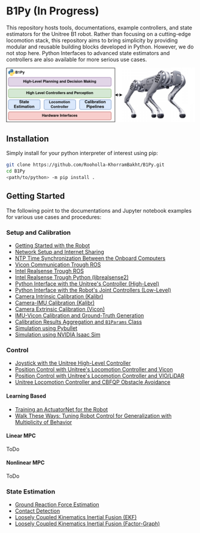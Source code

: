 # B1Py (In Progress)
This repository hosts tools, documentations, example controllers, and state estimators for the Unitree B1 robot. Rather than focusing on a cutting-edge locomotion stack, this repository aims to bring simplicity by providing modular and reusable building blocks developed in Python. However, we do not stop here. Python Interfaces to advanced state estimators and controllers are also available for more serious use cases. 

![](docs/images/open_figure.png)

<!-- The communication to the robot is made possible through the 'unitree_legged_sdk' and is carried out over the UDP link to the robot's onboard computer. High-level interface commands B1's onboard locomotion controller (running on the onboard intel computer with IP: `192.168.123.220`) and the low-level interface directly communicates with the onboard data acquisition micro controller (with IP: `192.168.123.110`). -->

## Installation
Simply install for your python interpreter of interest using pip:

```bash
git clone https://github.com/Rooholla-KhorramBakht/B1Py.git 
cd B1Py
<path/to/python> -m pip install .
```

## Getting Started
The following point to the documentations and Jupyter notebook examples for various use cases and procedures:
### Setup and Calibration
- [Getting Started with the Robot]()
- [Network Setup and Internet Sharing]()
- [NTP Time Synchronization Between the Onboard Computers]()
- [Vicon Communication Trough ROS](notebooks/vicon_through_ros.ipynb)
- [Intel Realsense Trough ROS]()
- [Intel Realsense Trough Python (librealsense2)]()
- [Python Interface with the Unitree's Controller (High-Level)](notebooks/unitree_locomotion_controller_interface.ipynb)
- [Python Interface with the Robot's Joint Controllers (Low-Level)]()
- [Camera Intrinsic Calibration (Kalibr)]()
- [Camera-IMU Calibration (Kalibr)]()
- [Camera Extrinsic Calibration (Vicon)]()
- [IMU-Vicon Calibration and Ground-Truth Generation]()
- [Calibration Results Aggregation and `B1Params` Class]()
- [Simulation using Pybullet]()
- [Simulation using NVIDIA Isaac Sim](docs/ISAACSIM.md)

### Control
- [Joystick with the Unitree High-Level Controller](notebooks/unitree_highlevel_joystick_control.ipynb)
- [Position Control with Unitree's Locomotion Controller and Vicon](notebooks/unitree_highlevel_position_control_vicon.ipynb)
- [Position Control with Unitree's Locomotion Controller and VIO/LiDAR]()
- [Unitree Locomotion Controller and CBFQP Obstacle Avoidance]()

#### Learning Based
- [Training an ActuatorNet for the Robot]()
- [Walk These Ways: Tuning Robot Control for Generalization with Multiplicity of Behavior]()
#### Linear MPC
ToDo
#### Nonlinear MPC
ToDo
### State Estimation
- [Ground Reaction Force Estimation]()
- [Contact Detection]()
- [Loosely Coupled Kinematics Inertial Fusion (EKF)]()
- [Loosely Coupled Kinematics Inertial Fusion (Factor-Graph)]()

